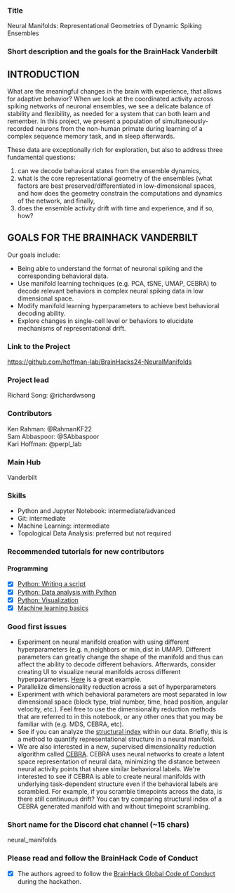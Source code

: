 ### Title

Neural Manifolds: Representational Geometries of Dynamic Spiking Ensembles

### Short description and the goals for the BrainHack Vanderbilt

## INTRODUCTION

What are the meaningful changes in the brain with experience, that allows for adaptive behavior? When we look at the coordinated activity across spiking networks of neuronal ensembles, we see a delicate balance of stability and flexibility, as needed for a system that can both learn and remember. In this project, we present a population of simultaneously-recorded neurons from the non-human primate during learning of a complex sequence memory task, and in sleep afterwards. 

These data are exceptionally rich for exploration, but also to address three fundamental questions: 
1. can we decode behavioral states from the ensemble dynamics,
2. what is the core representational geometry of the ensembles (what factors are best preserved/differentiated in low-dimensional spaces, and how does the geometry constrain the computations and dynamics of the network, and finally,
3. does the ensemble activity drift with time and experience, and if so, how?

## GOALS FOR THE BRAINHACK VANDERBILT

Our goals include:

- Being able to understand the format of neuronal spiking and the corresponding behavioral data.
- Use manifold learning techniques (e.g. PCA, tSNE, UMAP, CEBRA) to decode relevant behaviors in complex neural spiking data in low dimensional space.
- Modify manifold learning hyperparameters to achieve best behavioral decoding ability.
- Explore changes in single-cell level or behaviors to elucidate mechanisms of representational drift.

### Link to the Project

https://github.com/hoffman-lab/BrainHacks24-NeuralManifolds

### Project lead

Richard Song: @richardwsong

### Contributors

Ken Rahman: @RahmanKF22
<br>Sam Abbaspoor: @SAbbaspoor
<br>Kari Hoffman: @perpl_lab

### Main Hub

Vanderbilt

### Skills

- Python and Jupyter Notebook: intermediate/advanced
- Git: intermediate
- Machine Learning: intermediate
- Topological Data Analysis: preferred but not required

### Recommended tutorials for new contributors

#### Programming

- [X] [Python: Writing a script](https://school-brainhack.github.io/modules/python_scripts/)
- [X] [Python: Data analysis with Python](https://school-brainhack.github.io/modules/python_data_analysis/)
- [X] [Python: Visualization](https://school-brainhack.github.io/modules/python_visualization/)
- [X] [Machine learning basics](https://school-brainhack.github.io/modules/machine_learning_basics/)

### Good first issues

- Experiment on neural manifold creation with using different hyperparameters (e.g. n_neighbors or min_dist in UMAP). Different parameters can greatly change the shape of the manifold and thus can affect the ability to decode different behaviors. Afterwards, consider creating UI to visualize neural manifolds across different hyperparameters. [Here](https://pair-code.github.io/understanding-umap/) is a great example.
- Parallelize dimensionality reduction across a set of hyperparameters
- Experiment with which behavioral parameters are most separated in low dimensional space (block type, trial number, time, head position, angular velocity, etc.). Feel free to use the dimensionality reduction methods that are referred to in this notebook, or any other ones that you may be familiar with (e.g. MDS, CEBRA, etc). 
- See if you can analyze the [structural index](https://github.com/PridaLab/structure_index) within our data. Briefly, this is a method to quantify representational structure in a neural manifold. 
- We are also interested in a new, supervised dimensionality reduction algorithm called [CEBRA](https://cebra.ai/docs/index.html). CEBRA uses neural networks to create a latent space representation of neural data, minimizing the distance between neural activity points that share similar behavioral labels. We're interested to see if CEBRA is able to create neural manifolds with underlying task-dependent structure even if the behavioral labels are scrambled. For example, if you scramble timepoints across the data, is there still continuous drift? You can try comparing structural index of a CEBRA generated manifold with and without timepoint scrambling. 

### Short name for the Discord chat channel (~15 chars)

neural_manifolds

### Please read and follow the BrainHack Code of Conduct

- [X] The authors agreed to follow the [BrainHack Global Code of Conduct](https://brainhack.org/code-of-conduct) during the hackathon.
